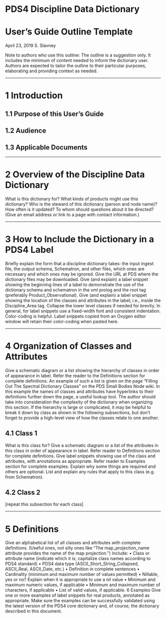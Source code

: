 # PDS4 Discipline Data Dictionary
# User’s Guide Outline Template

April 23, 2019
S. Slavney

Note to authors who use this outline: The outline is a suggestion only. It includes the minimum of content needed to inform the dictionary user. Authors are expected to tailor the outline to their particular purposes, elaborating and providing context as needed. 

---

# 1   Introduction
## 1.1 Purpose of this User’s Guide
## 1.2 Audience
## 1.3 Applicable Documents

---

# 2   Overview of the <name> Discipline Data Dictionary
What is this dictionary for? What kinds of products might use this dictionary? Who is the steward of this dictionary (person and node name)? How often is it updated? To whom should questions about it be directed? (Give an email address or link to a page with contact information.)

---

# 3   How to Include the <name> Dictionary in a PDS4 Label
Briefly explain the form that a discipline dictionary takes: the input ingest file, the output schema, Schematron, and other files, which ones are necessary and which ones may be ignored. 
Give the URL at PDS where the dictionary files may be downloaded.
Give (and explain) a label snippet showing the beginning lines of a label to demonstrate the use of the dictionary schema and schematron in the xml prolog and the root tag (preferably Product_Observational).
Give (and explain) a label snippet showing the location of the classes and attributes in the label; i.e., inside the Discipline_Area tag. Collapse the lower level classes if needed for brevity.
In general, for label snippets use a fixed-width font and consistent indentation. Color-coding is helpful. Label snippets copied from an Oxygen editor window will retain their color-coding when pasted here.

---

# 4   Organization of Classes and Attributes
Give a schematic diagram or a list showing the hierarchy of classes in order of appearance in label. Refer the reader to the Definitions section for complete definitions. An example of such a list is given on the page “Filling Out The Spectral Dictionary Classes” on the PDS Small Bodies Node wiki. In this example the names of classes and attributes have hyperlinks to their definitions further down the page, a useful lookup tool. 
The author should take into consideration the complexity of the dictionary when organizing this section.  If the hierarchy is large or complicated, it may be helpful to break it down by class as shown in the following subsections, but don’t forget to provide a high-level view of how the classes relate to one another.

## 4.1 Class 1
What is this class for? 
Give a schematic diagram or a list of the attributes in this class in order of appearance in label. Refer reader to Definitions section for complete definitions.
Give label snippets showing use of the class and attributes, with annotations as appropriate. Refer reader to Examples section for complete examples.
Explain why some things are required and others are optional.
List and explain any rules that apply to this class (e.g. from Schematron).

## 4.2 Class 2
[repeat this subsection for each class]

---

# 5   Definitions
Give an alphabetical list of all classes and attributes with complete definitions. (Useful ones, not silly ones like “The map_projection_name attribute provides the name of the map projection.”) 
Include:
•   Class or attribute name (indicate which it is; capitalize class names according to PDS4 standard)
•   PDS4 data type (ASCII_Short_String_Collapsed, ASCII_Real, ASCII_Date, etc.)
•   Definition in complete sentences
•   Cardinality (minimum and maximum number of values permitted)
•   Nillable, yes or no? Explain when it is appropriate to use a nil value
•   Minimum and maximum numeric values, if applicable
•   Minimum and maximum number of characters, if applicable
•   List of valid values, if applicable.
6   Examples
Give one or more examples of label snippets for real products, annotated as appropriate. Make sure the examples can be successfully validated using the latest version of the PDS4 core dictionary and, of course, the dictionary described in this document.
